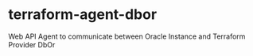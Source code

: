 # terraform-agent-dbor
Web API Agent to communicate between Oracle Instance and Terraform Provider DbOr
